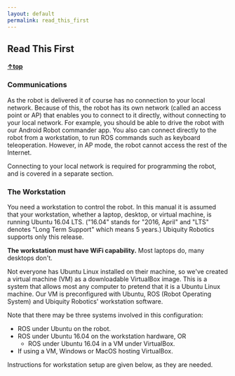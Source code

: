 ```yaml
---
layout: default
permalink: read_this_first
---
```

## Read This First
#### [&uarr;top](main_menu)

### Communications

As the robot is delivered it of course has no connection to your local network. Because of this, the robot has its own network (called an access point or AP) that enables you to connect to it directly, without connecting to your local network. For example, you should be able to drive the robot with our Android Robot commander app. You also can connect directly to the robot from a workstation, to run ROS commands such as keyboard teleoperation. However, in AP mode, the robot cannot access the rest of the Internet.

Connecting to your local network is required for programming the robot,
and is covered in a separate section.

### The Workstation

You need a workstation to control the robot. In this manual it is assumed that your workstation, whether a laptop, desktop, or virtual machine, is running Ubuntu 16.04 LTS.  ("16.04" stands for "2016, April" and "LTS" denotes "Long Term Support" which means 5 years.)  Ubiquity Robotics supports only this release.

**The workstation must have WiFi capability.**  Most laptops do, many desktops don't.

Not everyone has Ubuntu Linux installed on their machine, so we've created a virtual machine (VM) as a downloadable VirtualBox image. This is a system that allows most any computer to pretend that it is a Ubuntu Linux machine. Our VM is preconfigured with Ubuntu, ROS (Robot Operating System) and Ubiquity Robotics' workstation software.

Note that there may be three systems involved in this configuration:
* ROS under Ubuntu on the robot.
* ROS under Ubuntu 16.04 on the workstation hardware, OR
  * ROS under Ubuntu 16.04 in a VM under VirtualBox.
* If using a VM, Windows or MacOS hosting VirtualBox.

Instructions for workstation setup are given below, as they are needed.
